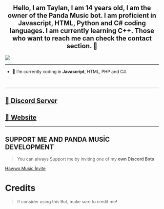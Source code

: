 <div align="center" style"border-radius:15px">
</div>

## <div align="center">Hello, I am Taylan, I am 14 years old, I am the owner of the Panda Music bot. I am proficient in Javascript, HTML, Python and C# coding languages. I am currently learning C++. Those who want to reach me can check the contact section. 🚀</div>  

![](https://discord.c99.nl/widget/theme-3/619841555255132160.png)  

***
- :seedling: I’m currently coding in **Javascript**, HTML, PHP and C#.
<br/>

***

## [:link: Discord Server](https://discord.gg/rWqdhKuJdN)
## [:link: Website](https://taylangzln.vercel.app/)

***

## SUPPORT ME AND PANDA MUSİC DEVELOPMENT

> You can always Support me by inviting one of my **own Discord Bots**

[Hawwo Music İnvite](https://discord.com/api/oauth2/authorize?client_id=899378464925286411&permissions=8&scope=bot%20applications.commands)

# Credits

> If consider using this Bot, make sure to credit me!
